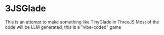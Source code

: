 # 3JSGlade

This is an attempt to make something like TinyGlade in ThreeJS
Most of the code will be LLM generated, this is a "vibe-coded" game

